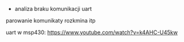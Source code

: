 - analiza braku komunikacji uart

parowanie
komunikaty rozkmina
itp

uart w msp430: https://www.youtube.com/watch?v=k4AHC-U45kw
